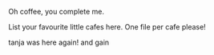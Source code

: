 Oh coffee, you complete me.

List your favourite little cafes here. One file per cafe please!

tanja was here
again! and gain

